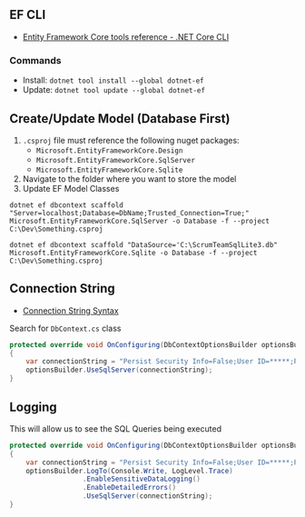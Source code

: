 ## EF CLI

- [Entity Framework Core tools reference - .NET Core CLI](https://docs.microsoft.com/en-us/ef/core/cli/dotnet)

### Commands
- Install:     `dotnet tool install --global dotnet-ef`
- Update:      `dotnet tool update --global dotnet-ef`

## Create/Update Model (Database First)
1. `.csproj` file must reference the following nuget packages:
    - `Microsoft.EntityFrameworkCore.Design` 
    - `Microsoft.EntityFrameworkCore.SqlServer`
    - `Microsoft.EntityFrameworkCore.Sqlite`
1. Navigate to the folder where you want to store the model
2. Update EF Model Classes

`dotnet ef dbcontext scaffold "Server=localhost;Database=DbName;Trusted_Connection=True;" Microsoft.EntityFrameworkCore.SqlServer -o Database -f --project C:\Dev\Something.csproj`

`dotnet ef dbcontext scaffold "DataSource='C:\ScrumTeamSqlLite3.db" Microsoft.EntityFrameworkCore.Sqlite -o Database -f --project C:\Dev\Something.csproj`

## Connection String

- [Connection String Syntax](https://learn.microsoft.com/en-us/dotnet/framework/data/adonet/connection-string-syntax)

Search for `DbContext.cs` class

```csharp
protected override void OnConfiguring(DbContextOptionsBuilder optionsBuilder)
{
    var connectionString = "Persist Security Info=False;User ID=*****;Password=*****;Initial Catalog=AdventureWorks;Server=MySqlServer";
    optionsBuilder.UseSqlServer(connectionString);
}
```

## Logging

This will allow us to see the SQL Queries being executed

```csharp
protected override void OnConfiguring(DbContextOptionsBuilder optionsBuilder)
{
    var connectionString = "Persist Security Info=False;User ID=*****;Password=*****;Initial Catalog=AdventureWorks;Server=MySqlServer";
    optionsBuilder.LogTo(Console.Write, LogLevel.Trace)
                  .EnableSensitiveDataLogging()
                  .EnableDetailedErrors()
                  .UseSqlServer(connectionString);
}
```

